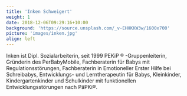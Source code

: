 ```yaml
---
title: 'Inken Schweigert'
weight: 1
date: 2018-12-06T09:29:16+10:00
background: 'https://source.unsplash.com/_v-EHHKKW3w/1600x700'
picture: 'images/inken.jpg'
align: left
---
```


Inken ist Dipl. Sozialarbeiterin, seit 1999 PEKiP ® -Gruppenleiterin, Gründerin des PerBabyMobile, Fachberaterin für Babys mit Regulationsstörungen, Fachberaterin in Emotioneller Erster Hilfe bei Schreibabys, Entwicklungs- und Lerntherapeutin für Babys, Kleinkinder, Kindergartenkinder und Schulkinder mit funktionellen Entwicklungsstörungen nach PäPKi®.